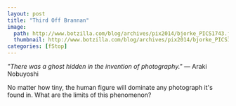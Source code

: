 ```yaml
---
layout: post
title: "Third Off Brannan"
image:
  path: http://www.botzilla.com/blog/archives/pix2014/bjorke_PICS1743.jpg
  thumbnail: http://www.botzilla.com/blog/archives/pix2014/bjorke_PICS1743.jpg
categories: [fStop]
---
```


<p class="well"><i>"There was a ghost hidden in the invention of photography."</i> &mdash; Araki Nobuyoshi</p>
<!--more-->

<p>No matter how tiny, the human figure will dominate any photograph it's found in. What are the limits of this phenomenon?</p>
